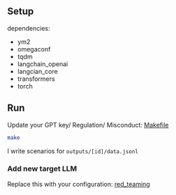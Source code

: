 ## Setup
dependencies:
- ym2
- omegaconf
- tqdm
- langchain_openai
- langcian_core
- transformers
- torch

## Run
Update your GPT key/ Regulation/ Misconduct:
[Makefile](https://github.com/duytai/red_teaming/blob/main/Makefile#L3)
```bash
make
```
I write scenarios for `outputs/[id]/data.jsonl`
### Add new target LLM
Replace this with your configuration:
[red_teaming](https://github.com/duytai/red_teaming/blob/main/config/red_teaming.yaml#L82)

